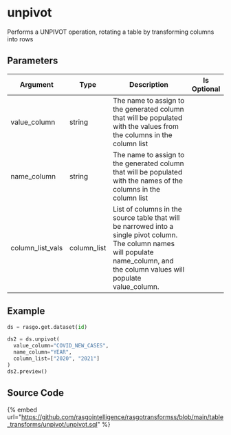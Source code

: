 

# unpivot

Performs a UNPIVOT operation, rotating a table by transforming columns into rows

## Parameters

|     Argument     |    Type     |                                                                                     Description                                                                                     | Is Optional |
| ---------------- | ----------- | ----------------------------------------------------------------------------------------------------------------------------------------------------------------------------------- | ----------- |
| value_column     | string      | The name to assign to the generated column that will be populated with the values from the columns in the column list                                                               |             |
| name_column      | string      | The name to assign to the generated column that will be populated with the names of the columns in the column list                                                                  |             |
| column_list_vals | column_list | List of columns in the source table that will be narrowed into a single pivot column. The column names will populate name_column, and the column values will populate value_column. |             |


## Example

```python
ds = rasgo.get.dataset(id)

ds2 = ds.unpivot(
  value_column="COVID_NEW_CASES",
  name_column="YEAR",
  column_list=["2020", "2021"]
)
ds2.preview()
```

## Source Code

{% embed url="https://github.com/rasgointelligence/rasgotransformss/blob/main/table_transforms/unpivot/unpivot.sql" %}

